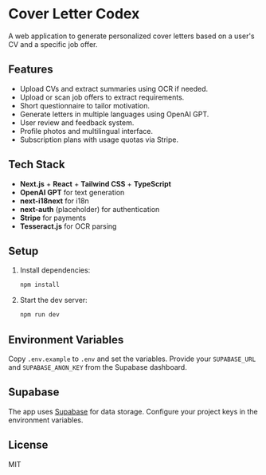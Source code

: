 # Cover Letter Codex

A web application to generate personalized cover letters based on a user's CV and a specific job offer.

## Features
- Upload CVs and extract summaries using OCR if needed.
- Upload or scan job offers to extract requirements.
- Short questionnaire to tailor motivation.
- Generate letters in multiple languages using OpenAI GPT.
- User review and feedback system.
- Profile photos and multilingual interface.
- Subscription plans with usage quotas via Stripe.

## Tech Stack
- **Next.js** + **React** + **Tailwind CSS** + **TypeScript**
- **OpenAI GPT** for text generation
- **next-i18next** for i18n
- **next-auth** (placeholder) for authentication
- **Stripe** for payments
- **Tesseract.js** for OCR parsing

## Setup
1. Install dependencies:
   ```bash
   npm install
   ```
2. Start the dev server:
   ```bash
   npm run dev
   ```

## Environment Variables

Copy `.env.example` to `.env` and set the variables. Provide your `SUPABASE_URL` and `SUPABASE_ANON_KEY` from the Supabase dashboard.

## Supabase
The app uses [Supabase](https://supabase.com/) for data storage. Configure your project keys in the environment variables.

## License
MIT
